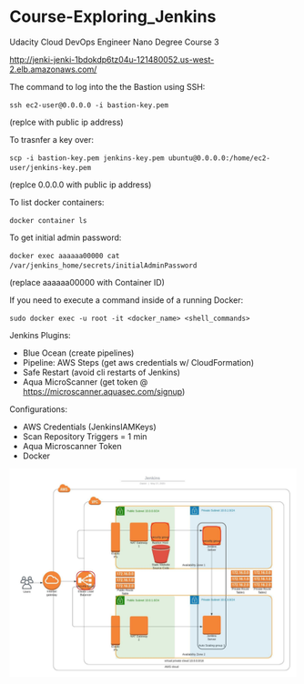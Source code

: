 # Course-Exploring_Jenkins
Udacity Cloud DevOps Engineer Nano Degree Course 3

http://jenki-jenki-1bdokdp6tz04u-121480052.us-west-2.elb.amazonaws.com/

The command to log into the the Bastion using SSH:

`ssh ec2-user@0.0.0.0 -i bastion-key.pem`

(replce with public ip address)

To trasnfer a key over:

`scp -i bastion-key.pem jenkins-key.pem ubuntu@0.0.0.0:/home/ec2-user/jenkins-key.pem`

(replce 0.0.0.0 with public ip address)

To list docker containers:

`docker container ls`

To get initial admin password:

`docker exec aaaaaa00000 cat /var/jenkins_home/secrets/initialAdminPassword`

(replace aaaaaa00000 with Container ID)

If you need to execute a command inside of a running Docker:

`sudo docker exec -u root -it <docker_name> <shell_commands>`

Jenkins Plugins:
- Blue Ocean (create pipelines)
- Pipeline: AWS Steps (get aws credentials w/ CloudFormation)
- Safe Restart (avoid cli restarts of Jenkins)
- Aqua MicroScanner (get token @ https://microscanner.aquasec.com/signup)

Configurations:
- AWS Credentials (JenkinsIAMKeys)
- Scan Repository Triggers = 1 min
- Aqua Microscanner Token
- Docker



![](Jenkins.jpeg)
